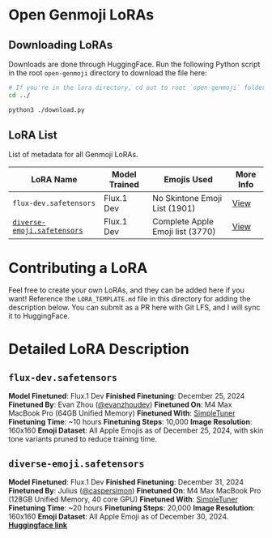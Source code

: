 # Open Genmoji LoRAs

## Downloading LoRAs

Downloads are done through HuggingFace. Run the following Python script in the root `open-genmoji` directory to download the file here:

```bash
# If you're in the lora directory, cd out to root `open-genmoji` folder
cd ../

python3 ./download.py
```

## LoRA List

List of metadata for all Genmoji LoRAs.

| LoRA Name              | Model Trained | Emojis Used                   | More Info                    |
| ---------------------- | ------------- | ----------------------------- | ---------------------------- |
| `flux-dev.safetensors` | Flux.1 Dev    | No Skintone Emoji List (1901) | [View](#flux-devsafetensors) |
| [`diverse-emoji.safetensors`](https://huggingface.co/caspersimon/Diverse-Emoji/) | Flux.1 Dev    | Complete Apple Emoji list (3770) | [View](#diverse-emojisafetensors) |

# Contributing a LoRA

Feel free to create your own LoRAs, and they can be added here if you want! Reference the `LORA_TEMPLATE.md` file in this directory for adding the description below. You can submit as a PR here with Git LFS, and I will sync it to HuggingFace.

# Detailed LoRA Description

## `flux-dev.safetensors`

**Model Finetuned**: Flux.1 Dev
**Finished Finetuning**: December 25, 2024
**Finetuned By**: Evan Zhou ([@evanzhoudev](https://github.com/evanzhoudev))
**Finetuned On**: M4 Max MacBook Pro (64GB Unified Memory)
**Finetuned With**: [SimpleTuner](https://github.com/bghira/SimpleTuner)
**Finetuning Time**: ~10 hours
**Finetuning Steps**: 10,000
**Image Resolution**: 160x160
**Emoji Dataset**: All Apple Emojis as of December 25, 2024, with skin tone variants pruned to reduce training time.

## `diverse-emoji.safetensors`

**Model Finetuned**: Flux.1 Dev
**Finished Finetuning**: December 31, 2024
**Finetuned By**: Julius ([@caspersimon](https://github.com/caspersimon))
**Finetuned On**: M4 Max MacBook Pro (128GB Unified Memory, 40 core GPU)
**Finetuned With**: [SimpleTuner](https://github.com/bghira/SimpleTuner)
**Finetuning Time**: ~20 hours
**Finetuning Steps**: 20,000
**Image Resolution**: 160x160
**Emoji Dataset**: All Apple Emoji as of December 30, 2024.
[**Huggingface link**](https://huggingface.co/caspersimon/Diverse-Emoji)
